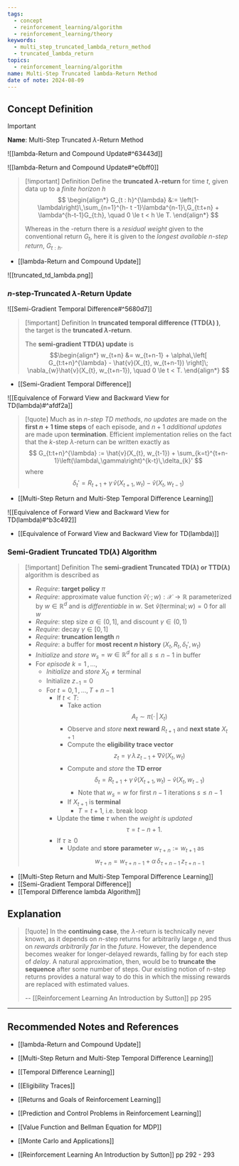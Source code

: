 ```yaml
---
tags:
  - concept
  - reinforcement_learning/algorithm
  - reinforcement_learning/theory
keywords:
  - multi_step_truncated_lambda_return_method
  - truncated_lambda_return
topics:
  - reinforcement_learning/algorithm
name: Multi-Step Truncated lambda-Return Method
date of note: 2024-08-09
---
```


## Concept Definition

>[!important]
>**Name**: Multi-Step Truncated $\lambda$-Return Method

![[lambda-Return and Compound Update#^63443d]]

![[lambda-Return and Compound Update#^e0bff0]]


>[!important] Definition
>Define the **truncated $\lambda$-return** for time $t$, given data up to a *finite horizon* $h$
>$$
>\begin{align*}
>G_{t : h}^{\lambda} &:= \left(1- \lambda\right)\,\sum_{n=1}^{h- t -1}\lambda^{n-1}\,G_{t:t+n} + \lambda^{h-t-1}G_{t:h}, \quad 0 \le t < h \le T. 
>\end{align*}
>$$
>
>
>Whereas in the -return there is a *residual weight* given to the conventional return $G_{t}$, here it is given to the *longest available $n$-step return*, $G_{t:h}$.

- [[lambda-Return and Compound Update]]

![[truncated_td_lambda.png]]

### $n$-step-Truncated $\lambda$-Return Update

![[Semi-Gradient Temporal Difference#^5680d7]]


>[!important] Definition
>In **truncated temporal difference (TTD($\lambda$) )**, the target is the **truncated $\lambda$-return**.
>
>The **semi-gradient TTD($\lambda$) update** is 
>$$\begin{align*}
>w_{t+n} &= w_{t+n-1} + \alpha\,\left[ G_{t:t+n}^{\lambda}  - \hat{v}(X_{t}, w_{t+n-1}) \right]\;  \nabla_{w}\hat{v}(X_{t}, w_{t+n-1}), \quad 0 \le t < T.
>\end{align*}
>$$

- [[Semi-Gradient Temporal Difference]]

![[Equivalence of Forward View and Backward View for TD(lambda)#^afdf2a]]

>[!quote]
>Much as in *$n$-step TD methods*, *no updates* are made on the **first $n+1$ time steps** of each episode, and $n+1$ *additional updates* are made upon **termination**. Efficient implementation relies on the fact that the $k$-step $\lambda$-return can be written exactly as
>$$
> G_{t:t+n}^{\lambda} := \hat{v}(X_{t}, w_{t-1}) + \sum_{k=t}^{t+n-1}\left(\lambda\,\gamma\right)^{k-t}\,\delta_{k}'
>$$
>where 
>$$
>\delta_{t}' = R_{t+1} + \gamma\,\hat{v}\left(X_{t+1}, w_{t}\right) - \hat{v}(X_{t}, w_{t-1})
>$$

- [[Multi-Step Return and Multi-Step Temporal Difference Learning]]

![[Equivalence of Forward View and Backward View for TD(lambda)#^b3c492]]

- [[Equivalence of Forward View and Backward View for TD(lambda)]]


### Semi-Gradient Truncated TD($\lambda$)  Algorithm

>[!important] Definition
>The **semi-gradient Truncated TD($\lambda$) or TTD($\lambda$)** algorithm is described as
>- *Require*: **target policy** $\pi$
>- *Require*: approximate value function $\hat{v}(\cdot; w): \mathcal{X} \to \mathbb{R}$ parameterized by $w\in \mathbb{R}^d$ and is *differentiable* in $w$. Set $\hat{v}(\text{terminal}; w) = 0$ for all $w$
>- *Require*: step size $\alpha \in (0,1]$, and  discount $\gamma \in (0,1)$
>- *Require*: decay $\gamma \in [0,1]$
>- *Require*: **truncation length** $n$
>- *Require*: a buffer for **most recent $n$ history** $(X_{t},R_{t}, \delta_{t}',  w_{t})$
>- *Initialize* and *store* $w_{s} = w\in \mathbb{R}^d$ for all $s\le n-1$ in buffer
>- For *episode* $k= 1 \,{,}\ldots{,}\,$
>	- *Initialize* and *store* $X_{0} \neq \text{terminal}$
>	- Initialize $z_{-1} = 0$
>	- For $t=0,\,1 \,{,}\ldots{,}\,T + n -1$
>		- If $t < T$:
>			- Take action $$A_{t} \sim \pi(\cdot\,|\,X_{t})$$
>			- Observe and *store* **next reward** $R_{t+1}$ and **next state** $X_{t+1}$
>			- Compute the **eligibility trace vector** $$z_{t} = \gamma\,\lambda\,z_{t-1} + \nabla \hat{v}(X_{t}, w_{t})$$
>			- Compute and *store* the **TD error** $$\delta_{t} = R_{t + 1} + \gamma\,\hat{v}\left(X_{t+1}, w_{t}\right) - \hat{v}(X_{t}, w_{t-1})$$
>				- Note that $w_{s} = w$ for first $n-1$ iterations $s\le n- 1$
>			- If $X_{t+1}$ is **terminal**
>				- $T = t+1$, i.e. break loop
>		- Update the **time** $\tau$ when the *weight is updated* $$\tau = t - n + 1.$$
>		- If $\tau \ge 0$
>			- Update and **store** **parameter** $w_{\tau+n} :=w_{t+1}$ as $$w_{\tau + n} = w_{\tau +n -1} + \alpha\,\delta_{\tau + n -1}\,z_{\tau + n -1}$$ 



- [[Multi-Step Return and Multi-Step Temporal Difference Learning]]
- [[Semi-Gradient Temporal Difference]]
- [[Temporal Difference lambda Algorithm]]


## Explanation

>[!quote]
>In the **continuing case**, the $\lambda$-return is technically never known, as it depends on $n$-step returns for arbitrarily large $n$, and thus on *rewards arbitrarily far* in the *future*. However, the dependence becomes weaker for longer-delayed rewards, falling by for each step of *delay*. A natural approximation, then, would be to **truncate the sequence** after some number of steps. Our existing notion of n-step returns provides a natural way to do this in which the missing rewards are replaced with estimated values.
>
>-- [[Reinforcement Learning An Introduction by Sutton]] pp 295





-----------
##  Recommended Notes and References



- [[lambda-Return and Compound Update]]
- [[Multi-Step Return and Multi-Step Temporal Difference Learning]]

- [[Temporal Difference Learning]]
- [[Eligibility Traces]]
- [[Returns and Goals of Reinforcement Learning]]






- [[Prediction and Control Problems in Reinforcement Learning]]
- [[Value Function and Bellman Equation for MDP]]
- [[Monte Carlo and Applications]]

- [[Reinforcement Learning An Introduction by Sutton]] pp 292 - 293